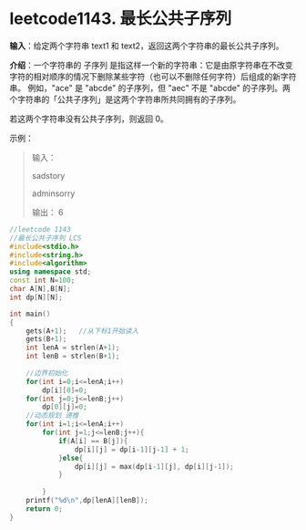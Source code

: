 # leetcode1143. 最长公共子序列

**输入**：给定两个字符串 text1 和 text2，返回这两个字符串的最长公共子序列。

**介绍**：一个字符串的 子序列 是指这样一个新的字符串：它是由原字符串在不改变字符的相对顺序的情况下删除某些字符（也可以不删除任何字符）后组成的新字符串。
例如，"ace" 是 "abcde" 的子序列，但 "aec" 不是 "abcde" 的子序列。两个字符串的「公共子序列」是这两个字符串所共同拥有的子序列。

若这两个字符串没有公共子序列，则返回 0。

示例：

> 输入：
>
> sadstory
>
> adminsorry
>
> 输出： 6



```C++
//leetcode 1143
//最长公共子序列 LCS
#include<stdio.h>
#include<string.h>
#include<algorithm>
using namespace std;
const int N=100;
char A[N],B[N];
int dp[N][N];

int main()
{
	gets(A+1);   //从下标1开始读入 
	gets(B+1);
	int lenA = strlen(A+1);
	int lenB = strlen(B+1);
	
	//边界初始化
	for(int i=0;i<=lenA;i++) 
		dp[i][0]=0;
	for(int j=0;j<=lenB;j++)
		dp[0][j]=0;
	//动态规划 递推
	for(int i=1;i<=lenA;i++)
		for(int j=1;j<=lenB;j++){
			if(A[i] == B[j]){
				dp[i][j] = dp[i-1][j-1] + 1;
			}else{
				dp[i][j] = max(dp[i-1][j], dp[i][j-1]);
			}
			
		}
	printf("%d\n",dp[lenA][lenB]);
	return 0;
} 
```



